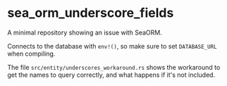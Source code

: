 # sea_orm_underscore_fields
A minimal repository showing an issue with SeaORM.

Connects to the database with `env!()`, so make sure to set `DATABASE_URL` when compiling.

The file `src/entity/underscores_workaround.rs` shows the workaround to get the names to query correctly, and what happens if it's not included.

